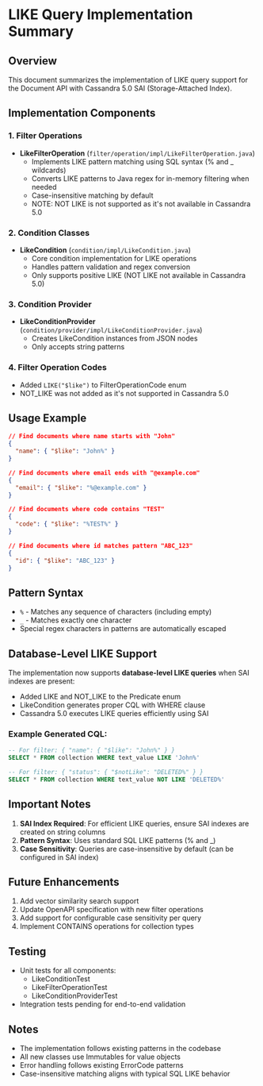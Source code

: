 # LIKE Query Implementation Summary

## Overview
This document summarizes the implementation of LIKE query support for the Document API with Cassandra 5.0 SAI (Storage-Attached Index).

## Implementation Components

### 1. Filter Operations
- **LikeFilterOperation** (`filter/operation/impl/LikeFilterOperation.java`)
  - Implements LIKE pattern matching using SQL syntax (% and _ wildcards)
  - Converts LIKE patterns to Java regex for in-memory filtering when needed
  - Case-insensitive matching by default
  - NOTE: NOT LIKE is not supported as it's not available in Cassandra 5.0

### 2. Condition Classes
- **LikeCondition** (`condition/impl/LikeCondition.java`)
  - Core condition implementation for LIKE operations
  - Handles pattern validation and regex conversion
  - Only supports positive LIKE (NOT LIKE not available in Cassandra 5.0)

### 3. Condition Provider
- **LikeConditionProvider** (`condition/provider/impl/LikeConditionProvider.java`)
  - Creates LikeCondition instances from JSON nodes
  - Only accepts string patterns

### 4. Filter Operation Codes
- Added `LIKE("$like")` to FilterOperationCode enum
- NOT_LIKE was not added as it's not supported in Cassandra 5.0

## Usage Example

```json
// Find documents where name starts with "John"
{
  "name": { "$like": "John%" }
}

// Find documents where email ends with "@example.com"
{
  "email": { "$like": "%@example.com" }
}

// Find documents where code contains "TEST"
{
  "code": { "$like": "%TEST%" }
}

// Find documents where id matches pattern "ABC_123"
{
  "id": { "$like": "ABC_123" }
}
```

## Pattern Syntax
- `%` - Matches any sequence of characters (including empty)
- `_` - Matches exactly one character
- Special regex characters in patterns are automatically escaped

## Database-Level LIKE Support
The implementation now supports **database-level LIKE queries** when SAI indexes are present:
- Added LIKE and NOT_LIKE to the Predicate enum
- LikeCondition generates proper CQL with WHERE clause
- Cassandra 5.0 executes LIKE queries efficiently using SAI

### Example Generated CQL:
```sql
-- For filter: { "name": { "$like": "John%" } }
SELECT * FROM collection WHERE text_value LIKE 'John%'

-- For filter: { "status": { "$notLike": "DELETED%" } }
SELECT * FROM collection WHERE text_value NOT LIKE 'DELETED%'
```

## Important Notes
1. **SAI Index Required**: For efficient LIKE queries, ensure SAI indexes are created on string columns
2. **Pattern Syntax**: Uses standard SQL LIKE patterns (% and _)
3. **Case Sensitivity**: Queries are case-insensitive by default (can be configured in SAI index)

## Future Enhancements
1. Add vector similarity search support
2. Update OpenAPI specification with new filter operations
3. Add support for configurable case sensitivity per query
4. Implement CONTAINS operations for collection types

## Testing
- Unit tests for all components:
  - LikeConditionTest
  - LikeFilterOperationTest
  - LikeConditionProviderTest
- Integration tests pending for end-to-end validation

## Notes
- The implementation follows existing patterns in the codebase
- All new classes use Immutables for value objects
- Error handling follows existing ErrorCode patterns
- Case-insensitive matching aligns with typical SQL LIKE behavior